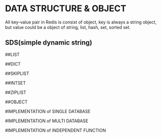 # DATA STRUCTURE & OBJECT

All key-value pair in Redis is consist of object, key is always a string object, but value could be a object of string, list, hash, set, sorted set.

## SDS(simple dynamic string)


##LIST



##DICT


##SKIPLIST



##INTSET


##ZIPLIST


##OBJECT




#IMPLEMENTATION of SINGLE DATABASE



#IMPLEMENTATION of MULTI DATABASE



#IMPLEMENTATION of INDEPENDENT FUNCTION
